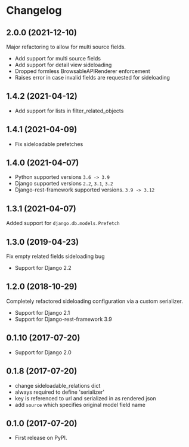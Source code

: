 # Changelog

## 2.0.0 (2021-12-10)

Major refactoring to allow for multi source fields.

- Add support for multi source fields
- Add support for detail view sideloading
- Dropped formless BrowsableAPIRenderer enforcement
- Raises error in case invalid fields are requested for sideloading

## 1.4.2 (2021-04-12)

- Add support for lists in filter_related_objects

## 1.4.1 (2021-04-09)

- Fix sideloadable prefetches

## 1.4.0 (2021-04-07)

- Python supported versions `3.6 -> 3.9`
- Django supported versions `2.2`, `3.1`, `3.2`
- Django-rest-framework supported versions. `3.9 -> 3.12`

## 1.3.1 (2021-04-07)

Added support for `django.db.models.Prefetch`

## 1.3.0 (2019-04-23)

Fix empty related fields sideloading bug

- Support for Django 2.2

## 1.2.0 (2018-10-29)

Completely refactored sideloading configuration via a custom serializer.

- Support for Django 2.1
- Support for Django-rest-framework 3.9

## 0.1.10 (2017-07-20)

- Support for Django 2.0

## 0.1.8 (2017-07-20)

- change sideloadable_relations dict
- always required to define 'serializer'
- key is referenced to url and serialized in as rendered json
- add `source` which specifies original model field name

## 0.1.0 (2017-07-20)

- First release on PyPI.
